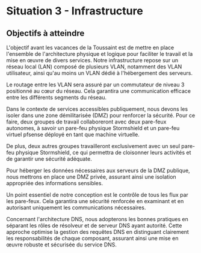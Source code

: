 # Situation 3 - Infrastructure

## Objectifs à atteindre

L'objectif avant les vacances de la Toussaint est de mettre en place l'ensemble de l'architecture physique et logique pour faciliter le travail et la mise en œuvre de divers services. Notre infrastructure repose sur un réseau local (LAN) composé de plusieurs VLAN, notamment des VLAN utilisateur, ainsi qu'au moins un VLAN dédié à l'hébergement des serveurs.

Le routage entre les VLAN sera assuré par un commutateur de niveau 3 positionné au cœur du réseau. Cela garantira une communication efficace entre les différents segments du réseau.

Dans le contexte de services accessibles publiquement, nous devons les isoler dans une zone démilitarisée (DMZ) pour renforcer la sécurité. Pour ce faire, deux groupes de travail collaboreront avec deux pare-feux autonomes, à savoir un pare-feu physique Stormshield et un pare-feu virtuel pfsense déployé en tant que machine virtuelle.

De plus, deux autres groupes travailleront exclusivement avec un seul pare-feu physique Stormshield, ce qui permettra de cloisonner leurs activités et de garantir une sécurité adéquate.

Pour héberger les données nécessaires aux serveurs de la DMZ publique, nous mettrons en place une DMZ privée, assurant ainsi une isolation appropriée des informations sensibles.

Un point essentiel de notre conception est le contrôle de tous les flux par les pare-feux. Cela garantira une sécurité renforcée en examinant et en autorisant uniquement les communications nécessaires.

Concernant l'architecture DNS, nous adopterons les bonnes pratiques en séparant les rôles de résolveur et de serveur DNS ayant autorité. Cette approche optimise la gestion des requêtes DNS en distinguant clairement les responsabilités de chaque composant, assurant ainsi une mise en œuvre robuste et sécurisée du service DNS.

